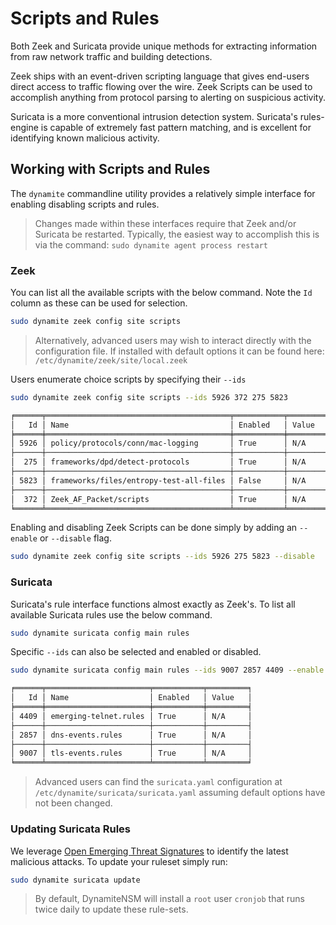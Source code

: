 # Scripts and Rules

Both Zeek and Suricata provide unique methods for 
extracting information from raw network traffic and building detections.

Zeek ships with an event-driven scripting language that gives end-users direct access to traffic flowing over the wire.
Zeek Scripts can be used to accomplish anything from protocol parsing to 
alerting on suspicious activity. 

Suricata is a more conventional intrusion detection system. Suricata's rules-engine is capable of 
extremely fast pattern matching, and is excellent for identifying known malicious activity. 

## Working with Scripts and Rules

The `dynamite` commandline utility provides a relatively simple interface for 
enabling disabling scripts and rules. 

> Changes made within these interfaces require that Zeek and/or Suricata be restarted. Typically, the easiest way to 
> accomplish this is via the command:
> `sudo dynamite agent process restart`

### Zeek

You can list all the available scripts with the below command. Note the `Id` column as these can be used for selection.
```bash
sudo dynamite zeek config site scripts
```

> Alternatively, advanced users may wish to interact directly with the configuration file. If installed with default options
it can be found here: `/etc/dynamite/zeek/site/local.zeek`

Users enumerate choice scripts by specifying their `--ids`

```bash
sudo dynamite zeek config site scripts --ids 5926 372 275 5823
```

```markdown
╒══════╤═════════════════════════════════════════╤═══════════╤═════════╕
│   Id │ Name                                    │ Enabled   │ Value   │
╞══════╪═════════════════════════════════════════╪═══════════╪═════════╡
│ 5926 │ policy/protocols/conn/mac-logging       │ True      │ N/A     │
├──────┼─────────────────────────────────────────┼───────────┼─────────┤
│  275 │ frameworks/dpd/detect-protocols         │ True      │ N/A     │
├──────┼─────────────────────────────────────────┼───────────┼─────────┤
│ 5823 │ frameworks/files/entropy-test-all-files │ False     │ N/A     │
├──────┼─────────────────────────────────────────┼───────────┼─────────┤
│  372 │ Zeek_AF_Packet/scripts                  │ True      │ N/A     │
╘══════╧═════════════════════════════════════════╧═══════════╧═════════╛
```

Enabling and disabling Zeek Scripts can be done simply by adding an `--enable` or `--disable` flag.

```bash
sudo dynamite zeek config site scripts --ids 5926 275 5823 --disable
```

### Suricata

Suricata's rule interface functions almost exactly as Zeek's. To list all available Suricata rules use the below command.

```bash
sudo dynamite suricata config main rules
```

Specific `--ids` can also be selected and enabled or disabled.

```bash
sudo dynamite suricata config main rules --ids 9007 2857 4409 --enable
```

```markdown
╒══════╤═══════════════════════╤═══════════╤═════════╕
│   Id │ Name                  │ Enabled   │ Value   │
╞══════╪═══════════════════════╪═══════════╪═════════╡
│ 4409 │ emerging-telnet.rules │ True      │ N/A     │
├──────┼───────────────────────┼───────────┼─────────┤
│ 2857 │ dns-events.rules      │ True      │ N/A     │
├──────┼───────────────────────┼───────────┼─────────┤
│ 9007 │ tls-events.rules      │ True      │ N/A     │
╘══════╧═══════════════════════╧═══════════╧═════════╛
```

> Advanced users can find the `suricata.yaml` configuration at `/etc/dynamite/suricata/suricata.yaml` assuming 
> default options have not been changed.

### Updating Suricata Rules

We leverage [Open Emerging Threat Signatures](https://rules.emergingthreats.net/) to identify the latest malicious attacks. 
To update your ruleset simply run:

```bash
sudo dynamite suricata update
```

> By default, DynamiteNSM will install a `root` user `cronjob` that runs twice daily to update these rule-sets.
